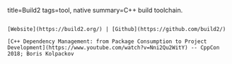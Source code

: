title=Build2
tags=tool, native
summary=C++ build toolchain.
~~~~~~

[Website](https://build2.org/) | [Github](https://github.com/build2/)

[C++ Dependency Management: from Package Consumption to Project Development](https://www.youtube.com/watch?v=Nni2Qu2WitY) -- CppCon 2018; Boris Kolpackov
